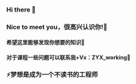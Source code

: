 ### Hi there 👋
### Nice to meet you，很高兴认识你!👯
#### 希望这里能够发现你想要的知识💬
#### 对于课程一些问题可以联系我+Vx：ZYX_working💬

### ⚡梦想是成为一个不读书的工程师
<!--
[![Anurag's github stats](https://github-readme-stats.vercel.app/api?username=JJJokherrr)](https://github.com/anuraghazra/github-readme-stats)-->

<!--
**JJJokherrr/JJJokherrr** is a ✨ _special_ ✨ repository because its `README.md` (this file) appears on your GitHub profile.

Here are some ideas to get you started:

- 🔭 I’m currently working on ...
- 🌱 I’m currently learning ...
- 👯 I’m looking to collaborate on ...
- 🤔 I’m looking for help with ...
- 💬 Ask me about ...
- 📫 How to reach me: ...
- 😄 Pronouns: ...
- ⚡ Fun fact: ...
-->
